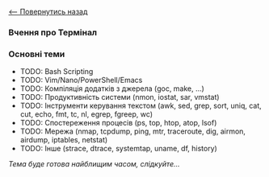 [<-- Повернутись назад](index.md)

### Вчення про Термінал

### Основні теми
  - TODO: Bash Scripting
  - TODO: Vim/Nano/PowerShell/Emacs
  - TODO: Компіляція додатків з джерела (goc, make, ...)
  - TODO: Продуктивність системи (nmon, iostat, sar, vmstat)
  - TODO: Інструменти керування текстом (awk, sed, grep, sort, uniq, cat, cut, echo, fmt, tc, nl, egrep, fgreep, wc)
  - TODO: Спостереження процесів (ps, top, htop, atop, lsof)
  - TODO: Мережа (nmap, tcpdump, ping, mtr, traceroute, dig, airmon, airdump, iptables, netstat)
  - TODO: Інше (strace, dtrace, systemtap, uname, df, history)

*Тема буде готова найблищим часом, слідкуйте...*